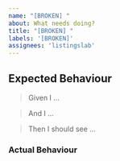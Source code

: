 ```yaml
---
name: "[BROKEN] "
about: What needs doing?
title: "[BROKEN] "
labels: '[BROKEN]'
assignees: 'listingslab'
---
```


## Expected Behaviour

> Given I ...

> And I ...

> Then I should see ...

### Actual Behaviour
